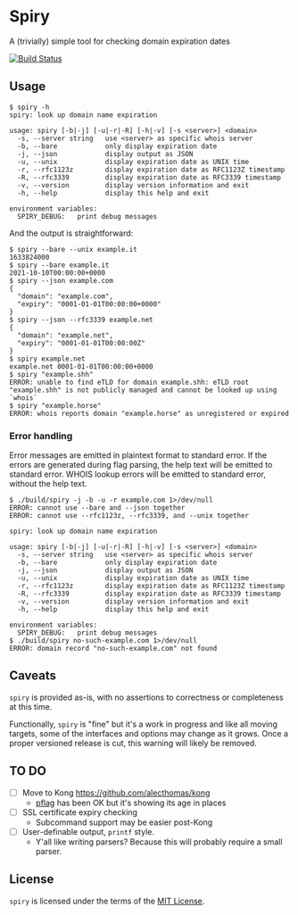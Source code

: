 # Spiry

A (trivially) simple tool for checking domain expiration dates

[![Build Status](https://ci.home.mckern.sh/api/badges/mckern/spiry/status.svg)](https://ci.home.mckern.sh/mckern/spiry)

## Usage

```text
$ spiry -h
spiry: look up domain name expiration

usage: spiry [-b|-j] [-u|-r|-R] [-h|-v] [-s <server>] <domain>
  -s, --server string   use <server> as specific whois server
  -b, --bare            only display expiration date
  -j, --json            display output as JSON
  -u, --unix            display expiration date as UNIX time
  -r, --rfc1123z        display expiration date as RFC1123Z timestamp
  -R, --rfc3339         display expiration date as RFC3339 timestamp
  -v, --version         display version information and exit
  -h, --help            display this help and exit

environment variables:
  SPIRY_DEBUG:   print debug messages
```

And the output is straightforward:

```text
$ spiry --bare --unix example.it
1633824000
$ spiry --bare example.it
2021-10-10T00:00:00+0000
$ spiry --json example.com
{
  "domain": "example.com",
  "expiry": "0001-01-01T00:00:00+0000"
}
$ spiry --json --rfc3339 example.net
{
  "domain": "example.net",
  "expiry": "0001-01-01T00:00:00Z"
}
$ spiry example.net
example.net	0001-01-01T00:00:00+0000
$ spiry "example.shh"
ERROR: unable to find eTLD for domain example.shh: eTLD root "example.shh" is not publicly managed and cannot be looked up using `whois`
$ spiry "example.horse"
ERROR: whois reports domain "example.horse" as unregistered or expired
```

### Error handling

Error messages are emitted in plaintext format to standard error. If the errors are generated during flag parsing, the
help text will be emitted to standard error. WHOIS lookup errors will be emitted to standard error, without the help
text.

```
$ ./build/spiry -j -b -u -r example.com 1>/dev/null
ERROR: cannot use --bare and --json together
ERROR: cannot use --rfc1123z, --rfc3339, and --unix together

spiry: look up domain name expiration

usage: spiry [-b|-j] [-u|-r|-R] [-h|-v] [-s <server>] <domain>
  -s, --server string   use <server> as specific whois server
  -b, --bare            only display expiration date
  -j, --json            display output as JSON
  -u, --unix            display expiration date as UNIX time
  -r, --rfc1123z        display expiration date as RFC1123Z timestamp
  -R, --rfc3339         display expiration date as RFC3339 timestamp
  -v, --version         display version information and exit
  -h, --help            display this help and exit

environment variables:
  SPIRY_DEBUG:   print debug messages
$ ./build/spiry no-such-example.com 1>/dev/null
ERROR: domain record "no-such-example.com" not found
```

## Caveats

`spiry` is provided as-is, with no assertions to correctness or completeness at this time.

Functionally, `spiry` is "fine" but it's a work in progress and like all moving targets, some of the interfaces and
options may change as it grows. Once a proper versioned release is cut, this warning will likely be removed.

## TO DO

- [ ] Move to Kong https://github.com/alecthomas/kong
    - [pflag](https://github.com/spf13/pflag) has been OK but it's showing its age in places
- [ ] SSL certificate expiry checking
    - Subcommand support may be easier post-Kong
- [ ] User-definable output, `printf` style.
    - Y'all like writing parsers? Because this will probably require a small parser.

## License

`spiry` is licensed under the terms of the [MIT License](LICENSE.txt).
